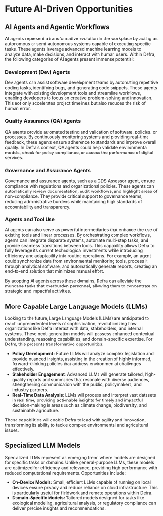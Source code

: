 # Future AI-Driven Opportunities

## AI Agents and Agentic Workflows

AI agents represent a transformative evolution in the workplace by acting as autonomous or semi-autonomous systems capable of executing specific tasks. These agents leverage advanced machine learning models to analyze data, make decisions, and interact with human users. Within Defra, the following categories of AI agents present immense potential:

### Development (Dev) Agents

Dev agents can assist software development teams by automating repetitive coding tasks, identifying bugs, and generating code snippets. These agents integrate with existing development tools and streamline workflows, enabling developers to focus on creative problem-solving and innovation. This not only accelerates project timelines but also reduces the risk of human error.

### Quality Assurance (QA) Agents

QA agents provide automated testing and validation of software, policies, or processes. By continuously monitoring systems and providing real-time feedback, these agents ensure adherence to standards and improve overall quality. In Defra’s context, QA agents could help validate environmental models, check for policy compliance, or assess the performance of digital services.

### Governance and Assurance Agents

Governance and assurance agents, such as a GDS Assessor agent, ensure compliance with regulations and organizational policies. These agents can automatically review documentation, audit workflows, and highlight areas of non-compliance. They provide critical support to governance teams, reducing administrative burdens while maintaining high standards of accountability and transparency.

### Agents and Tool Use

AI agents can also serve as powerful intermediaries that enhance the use of existing tools and linear processes. By orchestrating complex workflows, agents can integrate disparate systems, automate multi-step tasks, and provide seamless transitions between tools. This capability allows Defra to fully leverage its current technological investments while introducing efficiency and adaptability into routine operations. For example, an agent could synchronize data from environmental monitoring tools, process it through analytical software, and automatically generate reports, creating an end-to-end solution that minimizes manual effort.

By adopting AI agents across these domains, Defra can alleviate the mundane tasks that overburden personnel, allowing them to concentrate on strategic and impactful activities.

## More Capable Large Language Models (LLMs)

Looking to the future, Large Language Models (LLMs) are anticipated to reach unprecedented levels of sophistication, revolutionizing how organizations like Defra interact with data, stakeholders, and internal systems. These next-generation models will possess enhanced contextual understanding, reasoning capabilities, and domain-specific expertise. For Defra, this presents transformative opportunities:

- **Policy Development:** Future LLMs will analyze complex legislation and provide nuanced insights, assisting in the creation of highly informed, forward-thinking policies that address environmental challenges effectively.
- **Stakeholder Engagement:** Advanced LLMs will generate tailored, high-quality reports and summaries that resonate with diverse audiences, strengthening communication with the public, policymakers, and industry partners.
- **Real-Time Data Analysis:** LLMs will process and interpret vast datasets in real time, providing actionable insights for timely and impactful decision-making in areas such as climate change, biodiversity, and sustainable agriculture.

These capabilities will enable Defra to lead with agility and innovation, transforming its ability to tackle complex environmental and agricultural issues.

## Specialized LLM Models

Specialized LLMs represent an emerging trend where models are designed for specific tasks or domains. Unlike general-purpose LLMs, these models are optimized for efficiency and relevance, providing high performance with reduced computational requirements. Opportunities include:

- **On-Device Models:** Small, efficient LLMs capable of running on local devices ensure privacy and reduce reliance on cloud infrastructure. This is particularly useful for fieldwork and remote operations within Defra.
- **Domain-Specific Models:** Tailored models designed for tasks like ecological modeling, agricultural analysis, or regulatory compliance can deliver precise insights and recommendations.